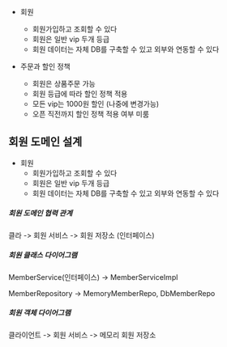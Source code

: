 
- 회원
	- 회원가입하고 조회할 수 있다
	- 회원은 일반 vip 두개 등급
	- 회원 데이터는 자체 DB를 구축할 수 있고 외부와 연동할 수 있다

- 주문과 할인 정책
	- 회원은 상품주문 가능
	- 회원 등급에 따라 할인 정책 적용
	- 모든 vip는 1000원 할인 (나중에 변경가능)
	- 오픈 직전까지 할인 정책 적용 여부 미룸


## 회원 도메인 설계
- 회원
	- 회원가입하고 조회할 수 있다
	- 회원은 일반 vip 두개 등급
	- 회원 데이터는 자체 DB를 구축할 수 있고 외부와 연동할 수 있다


##### 회원 도메인 협력 관계
클라 -> 회원 서비스 -> 회원 저장소 (인터페이스)

##### 회원 클래스 다이어그램
MemberService(인터페이스) -> MemberServiceImpl

MemberRepository -> MemoryMemberRepo, DbMemberRepo

##### 회원 객체 다이어그램
클라이언트 -> 회원 서비스 -> 메모리 회원 저장소


